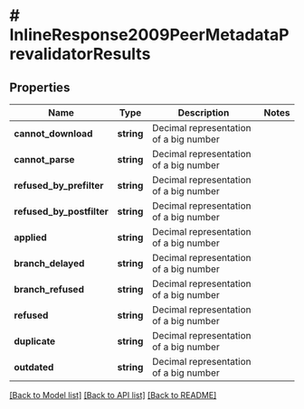 # # InlineResponse2009PeerMetadataPrevalidatorResults

## Properties

Name | Type | Description | Notes
------------ | ------------- | ------------- | -------------
**cannot_download** | **string** | Decimal representation of a big number |
**cannot_parse** | **string** | Decimal representation of a big number |
**refused_by_prefilter** | **string** | Decimal representation of a big number |
**refused_by_postfilter** | **string** | Decimal representation of a big number |
**applied** | **string** | Decimal representation of a big number |
**branch_delayed** | **string** | Decimal representation of a big number |
**branch_refused** | **string** | Decimal representation of a big number |
**refused** | **string** | Decimal representation of a big number |
**duplicate** | **string** | Decimal representation of a big number |
**outdated** | **string** | Decimal representation of a big number |

[[Back to Model list]](../../README.md#models) [[Back to API list]](../../README.md#endpoints) [[Back to README]](../../README.md)
